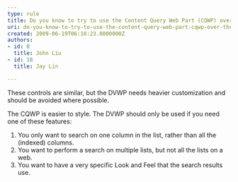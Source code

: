 ```yaml
---
type: rule
title: Do you know to try to use the Content Query Web Part (CQWP) over the Data View Web Part (DVWP)?
uri: do-you-know-to-try-to-use-the-content-query-web-part-cqwp-over-the-data-view-web-part-dvwp
created: 2009-06-19T06:18:23.0000000Z
authors:
- id: 8
  title: John Liu
- id: 18
  title: Jay Lin

---
```




<span class='intro'> 
  <p>These controls are similar, but the&#160;DVWP&#160;needs heavier customization&#160;and should be avoided where possible. </p>
<p>The CQWP is easier to style. The&#160;DVWP should only be used if you need one of these features&#58;</p>
<ol>
    <li><span>You only want to search on one column in the list, rather than all the (indexed) columns.</span> </li>
    <li><span>You want to perform a search on multiple lists, but not all the lists on a web.</span> </li>
    <li><span><span>You want to have a very specific Look and Feel that the search results use.<br>
    </span></span></li>
</ol>
 </span>




